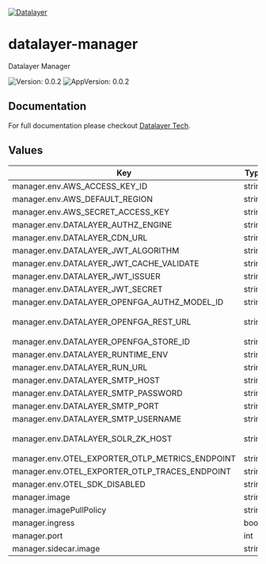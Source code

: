 [![Datalayer](https://assets.datalayer.tech/datalayer-25.svg)](https://datalayer.io)

# datalayer-manager

Datalayer Manager

![Version: 0.0.2](https://img.shields.io/badge/Version-0.0.2-informational?style=flat-square) ![AppVersion: 0.0.2](https://img.shields.io/badge/AppVersion-0.0.2-informational?style=flat-square)

## Documentation

For full documentation please checkout [Datalayer Tech](https://datalayer.tech).

## Values

| Key | Type | Default | Description |
|-----|------|---------|-------------|
| manager.env.AWS_ACCESS_KEY_ID | string | `""` |  |
| manager.env.AWS_DEFAULT_REGION | string | `""` |  |
| manager.env.AWS_SECRET_ACCESS_KEY | string | `""` |  |
| manager.env.DATALAYER_AUTHZ_ENGINE | string | `""` |  |
| manager.env.DATALAYER_CDN_URL | string | `""` |  |
| manager.env.DATALAYER_JWT_ALGORITHM | string | `""` |  |
| manager.env.DATALAYER_JWT_CACHE_VALIDATE | string | `"false"` |  |
| manager.env.DATALAYER_JWT_ISSUER | string | `""` |  |
| manager.env.DATALAYER_JWT_SECRET | string | `""` |  |
| manager.env.DATALAYER_OPENFGA_AUTHZ_MODEL_ID | string | `""` |  |
| manager.env.DATALAYER_OPENFGA_REST_URL | string | `"http://datalayer-openfga.datalayer-openfga.svc.cluster.local:8080"` |  |
| manager.env.DATALAYER_OPENFGA_STORE_ID | string | `""` |  |
| manager.env.DATALAYER_RUNTIME_ENV | string | `"prod"` |  |
| manager.env.DATALAYER_RUN_URL | string | `""` |  |
| manager.env.DATALAYER_SMTP_HOST | string | `""` |  |
| manager.env.DATALAYER_SMTP_PASSWORD | string | `""` |  |
| manager.env.DATALAYER_SMTP_PORT | string | `""` |  |
| manager.env.DATALAYER_SMTP_USERNAME | string | `""` |  |
| manager.env.DATALAYER_SOLR_ZK_HOST | string | `"solr-datalayer-solrcloud-zookeeper-headless.datalayer-solr.svc.cluster.local"` |  |
| manager.env.OTEL_EXPORTER_OTLP_METRICS_ENDPOINT | string | `""` |  |
| manager.env.OTEL_EXPORTER_OTLP_TRACES_ENDPOINT | string | `""` |  |
| manager.env.OTEL_SDK_DISABLED | string | `"false"` |  |
| manager.image | string | `"datalayer/manager:0.0.2"` |  |
| manager.imagePullPolicy | string | `"Always"` |  |
| manager.ingress | bool | `false` |  |
| manager.port | int | `9300` |  |
| manager.sidecar.image | string | `"datalayer/whoami:0.0.6"` |  |

